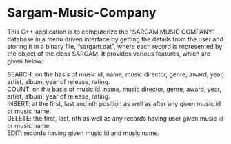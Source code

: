 # Sargam-Music-Company
This C++ application is to computerize the “SARGAM MUSIC COMPANY” database in a menu driven interface by getting the details from the user and storing it in a binary file, “sargam.dat”, where each record is represented by the object of the class SARGAM. It provides various features, which are given below:  

SEARCH: on the basis of music id, name, music director, genre, award, year, artist, album, year of release, rating.  
COUNT: on the basis of music id, name, music director, genre, award, year, artist, album, year of release, rating.   
INSERT: at the first, last and nth position as well as after any given music id or music name.   
DELETE: the first, last, nth as well as any records having user given music id or music name.   
EDIT: records having given music id and music name.
